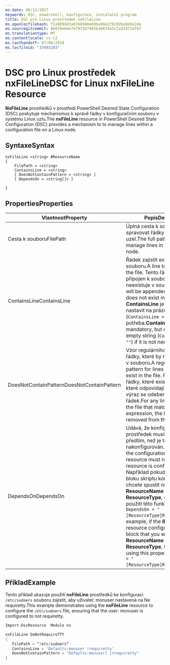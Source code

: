 ```yaml
---
ms.date: 06/12/2017
keywords: DSC, powershell, konfigurace, instalační program
title: DSC pro Linux prostředek nxFileLine
ms.openlocfilehash: f2a989dd3a6746948e09ba94e279c02be8ebe2de
ms.sourcegitcommit: 8b076ebde7ef971d7465bab834a3c2a32471ef6f
ms.translationtype: MT
ms.contentlocale: cs-CZ
ms.lasthandoff: 07/06/2018
ms.locfileid: "37893293"
---
```

# <a name="dsc-for-linux-nxfileline-resource"></a><span data-ttu-id="c8c2f-103">DSC pro Linux prostředek nxFileLine</span><span class="sxs-lookup"><span data-stu-id="c8c2f-103">DSC for Linux nxFileLine Resource</span></span>

<span data-ttu-id="c8c2f-104">**NxFileLine** prostředků v prostředí PowerShell Desired State Configuration (DSC) poskytuje mechanismus k správě řádky v konfiguračním souboru v systému Linux uzlu.</span><span class="sxs-lookup"><span data-stu-id="c8c2f-104">The **nxFileLine** resource in PowerShell Desired State Configuration (DSC) provides a mechanism to to manage lines within a configuration file on a Linux node.</span></span>

## <a name="syntax"></a><span data-ttu-id="c8c2f-105">Syntaxe</span><span class="sxs-lookup"><span data-stu-id="c8c2f-105">Syntax</span></span>

```
nxFileLine <string> #ResourceName
{
    FilePath = <string>
    ContainsLine = <string>
    [ DoesNotContainPattern = <string> ]
    [ DependsOn = <string[]> ]

}
```

## <a name="properties"></a><span data-ttu-id="c8c2f-106">Properties</span><span class="sxs-lookup"><span data-stu-id="c8c2f-106">Properties</span></span>

|  <span data-ttu-id="c8c2f-107">Vlastnost</span><span class="sxs-lookup"><span data-stu-id="c8c2f-107">Property</span></span> |  <span data-ttu-id="c8c2f-108">Popis</span><span class="sxs-lookup"><span data-stu-id="c8c2f-108">Description</span></span> |
|---|---|
| <span data-ttu-id="c8c2f-109">Cesta k souboru</span><span class="sxs-lookup"><span data-stu-id="c8c2f-109">FilePath</span></span>| <span data-ttu-id="c8c2f-110">Úplná cesta k souboru, který má spravovat řádky v na cílový uzel.</span><span class="sxs-lookup"><span data-stu-id="c8c2f-110">The full path to the file to manage lines in on the target node.</span></span>|
| <span data-ttu-id="c8c2f-111">ContainsLine</span><span class="sxs-lookup"><span data-stu-id="c8c2f-111">ContainsLine</span></span>| <span data-ttu-id="c8c2f-112">Řádek zajistit existuje v souboru.</span><span class="sxs-lookup"><span data-stu-id="c8c2f-112">A line to ensure exists in the file.</span></span> <span data-ttu-id="c8c2f-113">Tento řádek bude připojen k souboru, pokud neexistuje v souboru.</span><span class="sxs-lookup"><span data-stu-id="c8c2f-113">This line will be appended to the file if it does not exist in the file.</span></span> <span data-ttu-id="c8c2f-114">**ContainsLine** je povinná, ale lze nastavit na prázdný řetězec (`ContainsLine = ""`) Pokud není potřeba.</span><span class="sxs-lookup"><span data-stu-id="c8c2f-114">**ContainsLine** is mandatory, but can be set to an empty string (`ContainsLine = ""`) if it is not needed.</span></span>|
| <span data-ttu-id="c8c2f-115">DoesNotContainPattern</span><span class="sxs-lookup"><span data-stu-id="c8c2f-115">DoesNotContainPattern</span></span>| <span data-ttu-id="c8c2f-116">Vzor regulárního výrazu pro řádky, které by neměly existovat v souboru.</span><span class="sxs-lookup"><span data-stu-id="c8c2f-116">A regular expression pattern for lines that should not exist in the file.</span></span> <span data-ttu-id="c8c2f-117">Pro všechny řádky, které existují v souboru, které odpovídají tento regulární výraz se odebere ze souboru řádek.</span><span class="sxs-lookup"><span data-stu-id="c8c2f-117">For any lines that exist in the file that match this regular expression, the line will be removed from the file.</span></span>|
| <span data-ttu-id="c8c2f-118">DependsOn</span><span class="sxs-lookup"><span data-stu-id="c8c2f-118">DependsOn</span></span> | <span data-ttu-id="c8c2f-119">Udává, že konfigurace jiný prostředek musí spouštět předtím, než je tento prostředek nakonfigurován.</span><span class="sxs-lookup"><span data-stu-id="c8c2f-119">Indicates that the configuration of another resource must run before this resource is configured.</span></span> <span data-ttu-id="c8c2f-120">Například pokud **ID** prostředku bloku skriptu konfigurace, který chcete spustit nejdřív ale **ResourceName** a jejím typem je **ResourceType**, syntaxe pro použití této funkce Vlastnost je `DependsOn = "[ResourceType]ResourceName"`.</span><span class="sxs-lookup"><span data-stu-id="c8c2f-120">For example, if the **ID** of the resource configuration script block that you want to run first is **ResourceName** and its type is **ResourceType**, the syntax for using this property is `DependsOn = "[ResourceType]ResourceName"`.</span></span>|

## <a name="example"></a><span data-ttu-id="c8c2f-121">Příklad</span><span class="sxs-lookup"><span data-stu-id="c8c2f-121">Example</span></span>

<span data-ttu-id="c8c2f-122">Tento příklad ukazuje použití **nxFileLine** prostředků ke konfiguraci `/etc/sudoers` souboru zajistit, aby uživatel: monuser nastavená na Ne requiretty.</span><span class="sxs-lookup"><span data-stu-id="c8c2f-122">This example demonstrates using the **nxFileLine** resource to configure the `/etc/sudoers` file, ensuring that the user: monuser is configured to not requiretty.</span></span>

```powershell
Import-DscResource -Module nx

nxFileLine DoNotRequireTTY
{
   FilePath = “/etc/sudoers”
   ContainsLine = 'Defaults:monuser !requiretty'
   DoesNotContainPattern = "Defaults:monuser[ ]+requiretty"
}
```